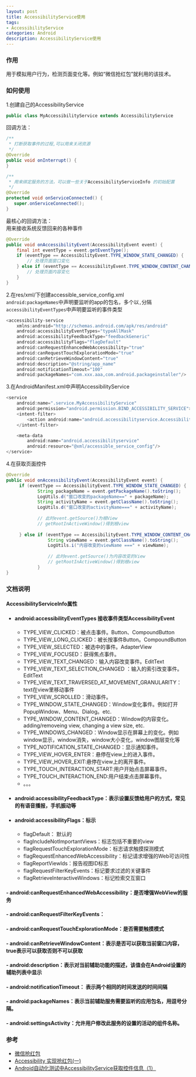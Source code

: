 ```yaml
---
layout: post
title: AccessibilityService使用
tags:
- AccessibilityService
categories: Android
description: AccessibilityService使用
---
```


### 作用

用于模拟用户行为，检测页面变化等。例如“微信抢红包”就利用的该技术。

### 如何使用

1.创建自己的AccessibilityService

~~~ java
public class MyAccessibilityService extends AccessibilityService
~~~

回调方法：

~~~ java
/**
 * 打断获取事件的过程,可以用来关闭资源
 */
@Override
public void onInterrupt() {
}
~~~

~~~ java
/**
 * 用来绑定服务的方法，可以做一些关于AccessibilityServiceInfo 的初始配置
 */
@Override
protected void onServiceConnected() {
   super.onServiceConnected();
} 
~~~

最核心的回调方法：<br>
用来接收系统反馈回来的各种事件

~~~ java
@Override
public void onAccessibilityEvent(AccessibilityEvent event) {
	final int eventType = event.getEventType();
	if (eventType == AccessibilityEvent.TYPE_WINDOW_STATE_CHANGED) {
		// 处理页面窗口变化
	} else if (eventType == AccessibilityEvent.TYPE_WINDOW_CONTENT_CHANGED) {
		// 处理页面内容变化
	}
}
~~~


2.在res/xml/下创建accessible_service_config.xml<br>
```android:packageNames```中声明要监听的app的包名，多个以```,```分隔<br>
```accessibilityEventTypes```中声明要监听的事件类型

~~~ java
<accessibility-service
    xmlns:android="http://schemas.android.com/apk/res/android"
    android:accessibilityEventTypes="typeAllMask"
    android:accessibilityFeedbackType="feedbackGeneric"
    android:accessibilityFlags="flagDefault"
    android:canRequestEnhancedWebAccessibility="true"
    android:canRequestTouchExplorationMode="true"
    android:canRetrieveWindowContent="true"
    android:description="@string/app_name"
    android:notificationTimeout="100"
    android:packageNames="com.xxx.aaa,com.android.packageinstaller"/> 
~~~

3.在AndroidManifest.xml中声明AccessibilityService

~~~ java
<service
    android:name=".service.MyAccessibilityService"
    android:permission="android.permission.BIND_ACCESSIBILITY_SERVICE">
    <intent-filter>
        <action android:name="android.accessibilityservice.AccessibilityService"/>
    </intent-filter>

    <meta-data
        android:name="android.accessibilityservice"
        android:resource="@xml/accessible_service_config"/>
</service>
~~~

4.在获取页面控件

~~~ java
@Override
public void onAccessibilityEvent(AccessibilityEvent event) {
	 if (eventType == AccessibilityEvent.TYPE_WINDOW_STATE_CHANGED) {
			String packageName = event.getPackageName().toString();
          	LogUtils.d("窗口改变的packageName==" + packageName);
          	String activityName = event.getClassName().toString();
          	LogUtils.d("窗口改变的activityName===" + activityName);
          	
          	// 此时event.getSource()为根View
            // getRootInActiveWindow()得到根view
                
	 } else if (eventType == AccessibilityEvent.TYPE_WINDOW_CONTENT_CHANGED) {
                String viewName = event.getClassName().toString();
                LogUtils.i("内容改变的viewName ===" + viewName);
                
                // 此时event.getSource()为内容改变的View
                // getRootInActiveWindow()得到根view
            }
}
~~~

### 文档说明

#### AccessibilityServiceInfo属性

- #### android:accessibilityEventTypes  接收事件类型AccessibilityEvent

	- TYPE_VIEW_CLICKED：被点击事件。Button、CompoundButton
	- TYPE_VIEW_LONG_CLICKED：被长按事件Button。CompoundButton
	- TYPE_VIEW_SELECTED：被选中的事件。AdapterView
	- TYPE_VIEW_FOCUSED：获得焦点事件。
	- TYPE_VIEW_TEXT_CHANGED：输入内容改变事件。EditText
	- TYPE_VIEW_TEXT_SELECTION_CHANGED ：输入的索引改变事件。EditText
	- TYPE_VIEW_TEXT_TRAVERSED_AT_MOVEMENT_GRANULARITY：text在view里移动事件
	- TYPE_VIEW_SCROLLED：滑动事件。
	- TYPE_WINDOW_STATE_CHANGED：Window变化事件。例如打开PopupWindow、Menu、Dialog。etc.
	- TYPE_WINDOW_CONTENT_CHANGED：Window的内容变化。adding/removeing view, changing a view size, etc.
	- TYPE_WINDOWS_CHANGED：Window显示在屏幕上的变化。例如window显示，window消失，window大小变化，window图层变化等
	- TYPE_NOTIFICATION_STATE_CHANGED：显示通知事件。
	- TYPE_VIEW_HOVER_ENTER：悬停在view上的进入事件。
	- TYPE_VIEW_HOVER_EXIT:悬停在view上的离开事件。
	- TYPE_TOUCH_INTERACTION_START:用户开始点击屏幕事件。
	- TYPE_TOUCH_INTERACTION_END:用户结束点击屏幕事件。
	- 。。。
 
- #### android:accessibilityFeedbackType：表示设置反馈给用户的方式，常见的有语音播报，手机振动等

- #### android:accessibilityFlags：标示

	- flagDefault： 默认的
	- flagIncludeNotImportantViews：标志包括不重要的view
	- flagRequestTouchExplorationMode：标志请求触摸探测模式
	- flagRequestEnhancedWebAccessibility：标记请求增强的Web可访问性
	- flagReportViewIds：报告视图ID标志
	- flagRequestFilterKeyEvents：标记要求过滤的关键事件
	- flagRetrieveInteractiveWindows：标记检索交互窗口
 
#### - android:canRequestEnhancedWebAccessibility：是否增强WebView的服务

#### - android:canRequestFilterKeyEvents：

#### - android:canRequestTouchExplorationMode：是否需要触摸模式

#### - android:canRetrieveWindowContent：表示是否可以获取当前窗口内容，true表示可以获取否则不可以获取
#### - android:description：表示对当前辅助功能的描述，该值会在Android设置的辅助列表中显示
#### - android:notificationTimeout： 表示两个相同的时间发送的时间间隔
#### - android:packageNames：表示当前辅助服务需要监听的应用包名，用逗号分隔。
#### - android:settingsActivity：允许用户修改此服务的设置的活动的组件名称。



### 参考

- [微信抢红包](http://www.jianshu.com/p/4cd8c109cdfb)
- [Accessibility 实现抢红包(一)](http://blog.csdn.net/yun1185448859/article/details/51959207)
- [Android自动化测试中AccessibilityService获取控件信息（1）](http://blog.csdn.net/itfootball/article/details/21953763)


